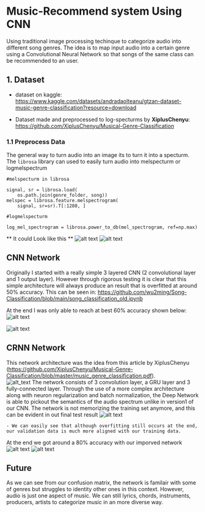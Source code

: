 # Music-Recommend system Using CNN

Using traditional image processing techinque to categorize audio into different song genres. The idea is to map input audio into a certain genre using a Convolutional Neural Network so that songs of the same class can be recommended to an user.

## 1. Dataset
- dataset on kaggle:
https://www.kaggle.com/datasets/andradaolteanu/gtzan-dataset-music-genre-classification?resource=download

- Dataset made and preprocessed to log-specturms by **XiplusChenyu**:
https://github.com/XiplusChenyu/Musical-Genre-Classification

### 1.1 Preprocess Data
The general way to turn audio into an image its to turn it into a specturm. The `librosa` library can used to easily turn audio into melspecturm or logmelspectrum
```
#melspecturm in librosa

signal, sr = librosa.load(
    os.path.join(genre_folder, song))
melspec = librosa.feature.melspectrogram(
    signal, sr=sr).T[:1280, ]
    
#logmelspecturm

log_mel_spectrogram = librosa.power_to_db(mel_spectrogram, ref=np.max)
```

** It could Look like this **
![alt text](https://github.com/wu2ming/Song-Classification/blob/main/images/melspecturm.png?raw=true)   ![alt text](https://github.com/wu2ming/Song-Classification/blob/main/images/logmelspecturm.png?raw=true)

## CNN Network
Originally I started with a really simple 3 layered CNN (2 convolutional layer and 1 output layer). However through rigorous testing it is clear that this simple architecture will always produce an result that is overfitted at around 50% accuracy. This can be seen in: https://github.com/wu2ming/Song-Classification/blob/main/song_classification_old.ipynb

At the end I was only able to reach at best 60% accuracy shown below:
![alt text](https://github.com/wu2ming/Song-Classification/blob/main/images/overfit.png?raw=true)

![alt text](https://github.com/wu2ming/Song-Classification/blob/main/images/cnn_1_test.png?raw=true)   

## CRNN Network
This network architecture was the idea from this article by XiplusChenyu (https://github.com/XiplusChenyu/Musical-Genre-Classification/blob/master/music_genre_classification.pdf).  
![alt_text](https://github.com/XiplusChenyu/Musical-Genre-Classification/blob/master/pictures/crnn.png)
The network consists of 3 convolution layer, a GRU layer and 3 fully-connected layer. Through the use of a more complex architecture along with neuron regularization and batch normalization, the Deep Network is able to pickout the semantics of the audio spectrum unlike in version1 of our CNN. The network is not memorizing the training set anymore, and this can be evident in out final test result
![alt text](https://github.com/wu2ming/Song-Classification/blob/main/images/crnn_test.png?raw=true)
    
    
    - We can easily see that although overfitting still occurs at the end, our validation data is much more aligned with our training data.

At the end we got around a 80% accuracy with our imporved network
![alt text](https://github.com/wu2ming/Song-Classification/blob/main/images/test_final.png?raw=true)
![alt text](https://github.com/wu2ming/Song-Classification/blob/main/images/matrix.png?raw=true)

## Future
As we can see from our confusion matrix, the network is familair with some of genres but struggles to identity other ones in this context. However, audio is just one aspect of music. We can still lyrics, chords, instruments, producers, artists to categorize music in an more diverse way.
